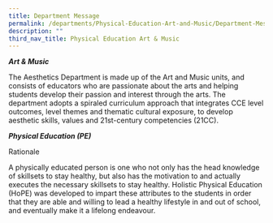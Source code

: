 ```yaml
---
title: Department Message
permalink: /departments/Physical-Education-Art-and-Music/Department-Message
description: ""
third_nav_title: Physical Education Art & Music
---
```

**_Art & Music_**

The Aesthetics Department is made up of the Art and Music units, and consists of educators who are passionate about the arts and helping students develop their passion and interest through the arts. The department adopts a spiraled curriculum approach that integrates CCE level outcomes, level themes and thematic cultural exposure, to develop aesthetic skills, values and 21st-century competencies (21CC).

  

**_Physical Education (PE)_**

Rationale

A physically educated person is one who not only has the head knowledge of skillsets to stay healthy, but also has the motivation to and actually executes the necessary skillsets to stay healthy. Holistic Physical Education (HoPE) was developed to impart these attributes to the students in order that they are able and willing to lead a healthy lifestyle in and out of school, and eventually make it a lifelong endeavour.
